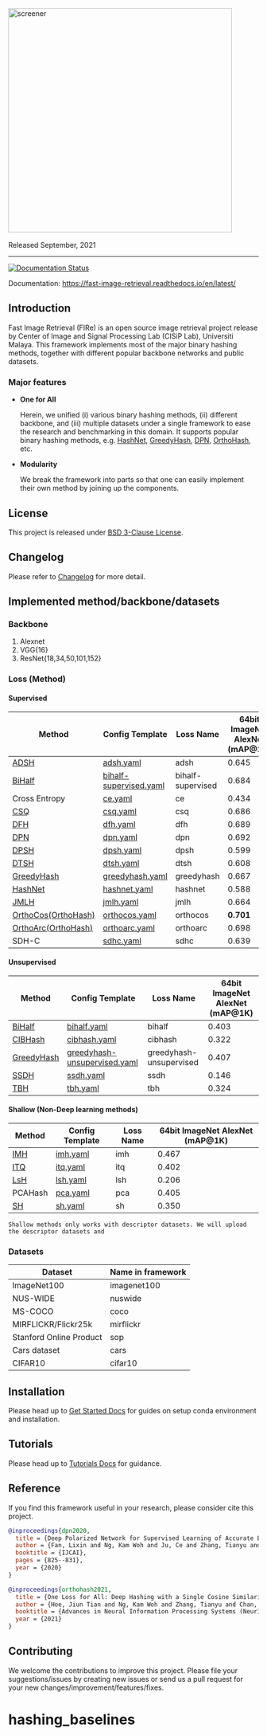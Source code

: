 <div align="left">
<img width="450" alt="screener" src="https://user-images.githubusercontent.com/23725126/143378891-79b49584-700c-45f2-994c-1c077c7418c3.png"><br><br>
</div>
Released September, 2021

-----------------

[![Documentation Status](https://readthedocs.org/projects/fast-image-retrieval/badge/?version=latest)](https://fast-image-retrieval.readthedocs.io/en/latest/?badge=latest)

Documentation: https://fast-image-retrieval.readthedocs.io/en/latest/

## Introduction
Fast Image Retrieval (FIRe) is an open source image retrieval project release by Center of Image and Signal Processing Lab (CISiP Lab), Universiti Malaya. This framework implements most of the major binary hashing methods, together with different popular backbone networks and public datasets.

### Major features
- **One for All**

    Herein, we unified (i) various binary hashing methods, (ii) different backbone, and (iii) multiple datasets under a single framework to ease the research and benchmarking in this domain. It supports popular binary hashing methods, e.g. [HashNet](https://openaccess.thecvf.com/content_ICCV_2017/papers/Cao_HashNet_Deep_Learning_ICCV_2017_paper.pdf), [GreedyHash](https://papers.nips.cc/paper/2018/hash/13f3cf8c531952d72e5847c4183e6910-Abstract.html), [DPN](https://www.ijcai.org/proceedings/2020/115), [OrthoHash](https://arxiv.org/abs/2109.14449), etc.
- **Modularity**

    We break the framework into parts so that one can easily implement their own method by joining up the components.

## License
This project is released under [BSD 3-Clause License](https://github.com/CISiPLab/fast-image-retrieval/blob/main/LICENSE).

## Changelog
Please refer to [Changelog](https://fast-image-retrieval.readthedocs.io/en/latest/misc.html#changelog) for more detail.
## Implemented method/backbone/datasets
[//]: <> (This is copied from docs/implementation.md)
### Backbone
1. Alexnet
2. VGG{16}
3. ResNet{18,34,50,101,152}

### Loss (Method)
#### Supervised
|Method|Config Template|Loss Name|64bit ImageNet AlexNet (mAP@1K)|
|---|---|---|---|
|[ADSH](https://ieeexplore.ieee.org/abstract/document/8825992)|[adsh.yaml](configs/templates/adsh.yaml)|adsh|0.645|
|[BiHalf](https://arxiv.org/abs/2012.12334)|[bihalf-supervised.yaml](configs/templates/bihalf-supervised.yaml)|bihalf-supervised|0.684|
|Cross Entropy|[ce.yaml](configs/templates/ce.yaml)|ce|0.434|
|[CSQ](https://arxiv.org/abs/1908.00347)|[csq.yaml](configs/templates/csq.yaml)|csq|0.686|
|[DFH](https://arxiv.org/abs/1909.00206)|[dfh.yaml](configs/templates/dfh.yaml)|dfh|0.689|
|[DPN](https://www.ijcai.org/proceedings/2020/115)|[dpn.yaml](configs/templates/dpn.yaml)|dpn|0.692|
|[DPSH](https://cs.nju.edu.cn/lwj/paper/IJCAI16_DPSH.pdf)|[dpsh.yaml](configs/templates/dpsh.yaml)|dpsh|0.599|
|[DTSH](https://arxiv.org/abs/1612.03900)|[dtsh.yaml](configs/templates/dtsh.yaml)|dtsh|0.608|
|[GreedyHash](https://papers.nips.cc/paper/2018/hash/13f3cf8c531952d72e5847c4183e6910-Abstract.html)|[greedyhash.yaml](configs/templates/greedyhash.yaml)|greedyhash|0.667|
|[HashNet](https://openaccess.thecvf.com/content_ICCV_2017/papers/Cao_HashNet_Deep_Learning_ICCV_2017_paper.pdf)|[hashnet.yaml](configs/templates/hashnet.yaml)|hashnet|0.588|
|[JMLH](https://openaccess.thecvf.com/content_ICCVW_2019/papers/CEFRL/Shen_Embarrassingly_Simple_Binary_Representation_Learning_ICCVW_2019_paper.pdf)|[jmlh.yaml](configs/templates/jmlh.yaml)|jmlh|0.664|
|[OrthoCos(OrthoHash)](https://arxiv.org/abs/2109.14449)|[orthocos.yaml](configs/templates/orthocos.yaml)|orthocos|**0.701**|
|[OrthoArc(OrthoHash)](https://arxiv.org/abs/2109.14449)|[orthoarc.yaml](configs/templates/orthoarc.yaml)|orthoarc|0.698|
|SDH-C|[sdhc.yaml](configs/templates/sdhc.yaml)|sdhc|0.639|
#### Unsupervised
|Method|Config Template|Loss Name|64bit ImageNet AlexNet (mAP@1K)|
|---|---|---|---|
|[BiHalf](https://arxiv.org/abs/2012.12334)|[bihalf.yaml](configs/templates/bihalf.yaml)|bihalf|0.403|
|[CIBHash](https://www.ijcai.org/proceedings/2021/0133.pdf)|[cibhash.yaml](configs/templates/cibhash.yaml)|cibhash|0.322|0.686401
|[GreedyHash](https://papers.nips.cc/paper/7360-greedy-hash-towards-fast-optimization-for-accurate-hash-coding-in-cnn.pdf)|[greedyhash-unsupervised.yaml](configs/templates/greedyhash-unsupervised.yaml)|greedyhash-unsupervised|0.407|
|[SSDH](https://ieeexplore.ieee.org/document/8101524)|[ssdh.yaml](configs/templates/ssdh.yaml)|ssdh|0.146|
|[TBH](https://openaccess.thecvf.com/content_CVPR_2020/papers/Shen_Auto-Encoding_Twin-Bottleneck_Hashing_CVPR_2020_paper.pdf)|[tbh.yaml](configs/templates/tbh.yaml)|tbh|0.324|
#### Shallow (Non-Deep learning methods)
|Method|Config Template|Loss Name|64bit ImageNet AlexNet (mAP@1K)|
|---|---|---|---|
|[IMH](https://ieeexplore.ieee.org/abstract/document/7047876)|[imh.yaml](configs/templates/imh.yaml)|imh|0.467|
|[ITQ](https://slazebni.cs.illinois.edu/publications/ITQ.pdf)|[itq.yaml](configs/templates/itq.yaml)|itq|0.402|
|[LsH](https://dl.acm.org/doi/10.1145/276698.276876)|[lsh.yaml](configs/templates/lsh.yaml)|lsh|0.206|
|PCAHash|[pca.yaml](configs/templates/pca.yaml)|pca|0.405|
|[SH](https://papers.nips.cc/paper/2008/hash/d58072be2820e8682c0a27c0518e805e-Abstract.html)|[sh.yaml](configs/templates/sh.yaml)|sh|0.350|

```{warning}
Shallow methods only works with descriptor datasets. We will upload the descriptor datasets and 
```

### Datasets
|Dataset|Name in framework|
|---|---|
|ImageNet100|imagenet100|
|NUS-WIDE|nuswide|
|MS-COCO|coco|
|MIRFLICKR/Flickr25k|mirflickr|
|Stanford Online Product|sop|
|Cars dataset|cars|
|CIFAR10|cifar10|

## Installation
Please head up to [Get Started Docs](https://fast-image-retrieval.readthedocs.io/en/latest/get_started.html) for guides on setup conda environment and installation.

## Tutorials
Please head up to [Tutorials Docs](https://fast-image-retrieval.readthedocs.io/en/latest/tutorials.html) for guidance.

## Reference

If you find this framework useful in your research, please consider cite this project.

```bibtex
@inproceedings{dpn2020,
  title = {Deep Polarized Network for Supervised Learning of Accurate Binary Hashing Codes.},
  author = {Fan, Lixin and Ng, Kam Woh and Ju, Ce and Zhang, Tianyu and Chan, Chee Seng},
  booktitle = {IJCAI},
  pages = {825--831},
  year = {2020}
}

@inproceedings{orthohash2021,
  title = {One Loss for All: Deep Hashing with a Single Cosine Similarity based Learning Objective},
  author = {Hoe, Jiun Tian and Ng, Kam Woh and Zhang, Tianyu and Chan, Chee Seng and Song, Yi-Zhe and Xiang, Tao},
  booktitle = {Advances in Neural Information Processing Systems (NeurIPS)},
  year = {2021}
}
```

## Contributing
We welcome the contributions to improve this project. Please file your suggestions/issues by creating new issues or send us a pull request for your new changes/improvement/features/fixes.
# hashing_baselines
